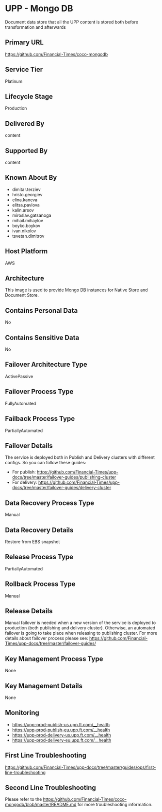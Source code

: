 # UPP - Mongo DB

Document data store that all the UPP content is stored both before transformation and afterwards

## Primary URL

https://github.com/Financial-Times/coco-mongodb

## Service Tier

Platinum

## Lifecycle Stage

Production

## Delivered By

content

## Supported By

content

## Known About By

- dimitar.terziev
- hristo.georgiev
- elina.kaneva
- elitsa.pavlova
- kalin.arsov
- miroslav.gatsanoga
- mihail.mihaylov
- boyko.boykov
- ivan.nikolov
- tsvetan.dimitrov

## Host Platform

AWS

## Architecture

This image is used to provide Mongo DB instances for Native Store and Document Store.

## Contains Personal Data

No

## Contains Sensitive Data

No

## Failover Architecture Type

ActivePassive

## Failover Process Type

FullyAutomated

## Failback Process Type

PartiallyAutomated

## Failover Details

The service is deployed both in Publish and Delivery clusters with different configs. So you can follow these guides:

- For publish: https://github.com/Financial-Times/upp-docs/tree/master/failover-guides/publishing-cluster
- For delivery: https://github.com/Financial-Times/upp-docs/tree/master/failover-guides/delivery-cluster

## Data Recovery Process Type

Manual

## Data Recovery Details

Restore from EBS snapshot

## Release Process Type

PartiallyAutomated

## Rollback Process Type

Manual

## Release Details

Manual failover is needed when a new version of the service is deployed to production (both publishing and delivery cluster).
Otherwise, an automated failover is going to take place when releasing to publishing cluster.
For more details about failover process please see: https://github.com/Financial-Times/upp-docs/tree/master/failover-guides/

## Key Management Process Type

None

## Key Management Details

None

## Monitoring

- https://upp-prod-publish-us.upp.ft.com/__health
- https://upp-prod-publish-eu.upp.ft.com/__health
- https://upp-prod-delivery-us.upp.ft.com/__health
- https://upp-prod-delivery-eu.upp.ft.com/__health

## First Line Troubleshooting

https://github.com/Financial-Times/upp-docs/tree/master/guides/ops/first-line-troubleshooting

## Second Line Troubleshooting

Please refer to the https://github.com/Financial-Times/coco-mongodb/blob/master/README.md for more troubleshooting information.
